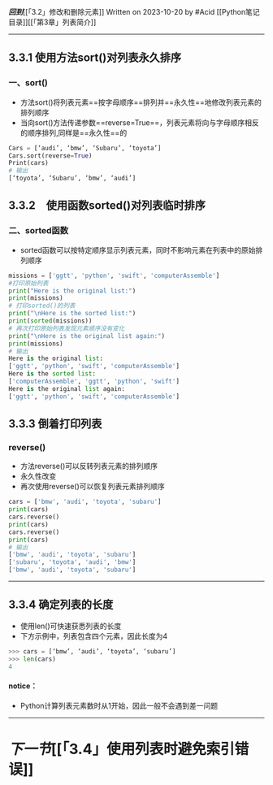 ***回到***[[「3.2」修改和删除元素]]
Written on 2023-10-20 by #Acid 
[[Python笔记目录]][[「第3章」列表简介]]
***
## 3.3.1 使用方法sort()对列表永久排序
### 一、sort()

- 方法sort()将列表元素==按字母顺序==排列并==永久性==地修改列表元素的排列顺序
- 当向sort()方法传递参数==reverse=True==，列表元素将向与字母顺序相反的顺序排列,同样是==永久性==的

```python
Cars = [‘audi’, ‘bmw’, ‘Subaru’, ‘toyota’]
Cars.sort(reverse=True)
Print(cars)
# 输出
[‘toyota’, ‘Subaru’, ‘bmw’, ‘audi’]
```

## 3.3.2　使用函数sorted()对列表临时排序
### 二、sorted函数

- sorted函数可以按特定顺序显示列表元素，同时不影响元素在列表中的原始排列顺序
```python
missions = ['ggtt', 'python', 'swift', 'computerAssemble']
#打印原始列表
print("Here is the original list:")
print(missions)
# 打印sorted()的列表
print("\nHere is the sorted list:")
print(sorted(missions))
# 再次打印原始列表发现元素顺序没有变化
print("\nHere is the original list again:")
print(missions)
# 输出
Here is the original list:
['ggtt', 'python', 'swift', 'computerAssemble']
Here is the sorted list:
['computerAssemble', 'ggtt', 'python', 'swift']
Here is the original list again:
['ggtt', 'python', 'swift', 'computerAssemble']
```

## 3.3.3 倒着打印列表

### reverse()

- 方法reverse()可以反转列表元素的排列顺序
- 永久性改变
- 再次使用reverse()可以恢复列表元素排列顺序

```python
cars = ['bmw', 'audi', 'toyota', 'subaru']
print(cars)
cars.reverse()
print(cars)
cars.reverse()
print(cars)
# 输出
['bmw', 'audi', 'toyota', 'subaru']
['subaru', 'toyota', 'audi', 'bmw']
['bmw', 'audi', 'toyota', 'subaru']
```

***
## 3.3.4 确定列表的长度

- 使用len()可快速获悉列表的长度
- 下方示例中，列表包含四个元素，因此长度为4

```python
>>> cars = [‘bmw’, ‘audi’, ‘toyota’, ‘subaru’]
>>> len(cars)
4
```

#### notice：
- Python计算列表元素数时从1开始，因此一般不会遇到差一问题

***
# ***下一节***[[「3.4」使用列表时避免索引错误]]









